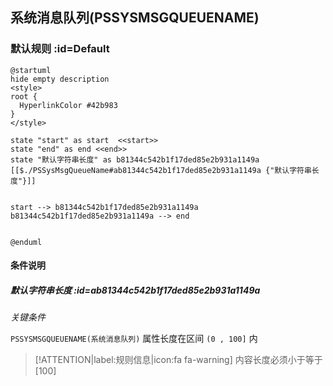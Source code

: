 ## 系统消息队列(PSSYSMSGQUEUENAME) <!-- {docsify-ignore-all} -->

   

### 默认规则 :id=Default

```plantuml
@startuml
hide empty description
<style>
root {
  HyperlinkColor #42b983
}
</style>

state "start" as start  <<start>>
state "end" as end <<end>>
state "默认字符串长度" as b81344c542b1f17ded85e2b931a1149a [[$./PSSysMsgQueueName#ab81344c542b1f17ded85e2b931a1149a {"默认字符串长度"}]]


start --> b81344c542b1f17ded85e2b931a1149a 
b81344c542b1f17ded85e2b931a1149a --> end 


@enduml
```

#### 条件说明

##### 默认字符串长度 :id=ab81344c542b1f17ded85e2b931a1149a


*关键条件*


`PSSYSMSGQUEUENAME(系统消息队列)` 属性长度在区间 `(0 , 100]` 内

> [!ATTENTION|label:规则信息|icon:fa fa-warning]
> 内容长度必须小于等于[100]







